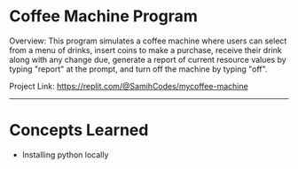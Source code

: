 # Coffee Machine Program
Overview: This program simulates a coffee machine where users can select from a menu of drinks, insert coins to make a purchase, receive their drink along with any change due, generate a report of current resource values by typing "report" at the prompt, and turn off the machine by typing "off".

Project Link: https://replit.com/@SamihCodes/mycoffee-machine

---
# Concepts Learned
- Installing python locally
